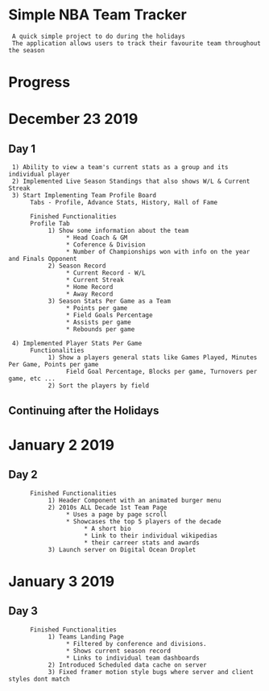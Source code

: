 # Simple NBA Team Tracker
     A quick simple project to do during the holidays 
     The application allows users to track their favourite team throughout the season

# Progress
# December 23 2019
## Day 1 

     1) Ability to view a team's current stats as a group and its individual player
     2) Implemented Live Season Standings that also shows W/L & Current Streak
     3) Start Implementing Team Profile Board
          Tabs - Profile, Advance Stats, History, Hall of Fame

          Finished Functionalities
          Profile Tab
               1) Show some information about the team
                    * Head Coach & GM
                    * Coference & Division 
                    * Number of Championships won with info on the year and Finals Opponent
               2) Season Record 
                    * Current Record - W/L
                    * Current Streak
                    * Home Record 
                    * Away Record
               3) Season Stats Per Game as a Team
                    * Points per game
                    * Field Goals Percentage
                    * Assists per game
                    * Rebounds per game

     4) Implemented Player Stats Per Game
          Functionalities 
               1) Show a players general stats like Games Played, Minutes Per Game, Points per game
                    Field Goal Percentage, Blocks per game, Turnovers per game, etc ...
               2) Sort the players by field

## Continuing after the Holidays

# January 2 2019
## Day 2
          Finished Functionalities
               1) Header Component with an animated burger menu
               2) 2010s ALL Decade 1st Team Page 
                    * Uses a page by page scroll
                    * Showcases the top 5 players of the decade
                         * A short bio
                         * Link to their individual wikipedias
                         * their carreer stats and awards 
               3) Launch server on Digital Ocean Droplet

# January 3 2019
## Day 3
          Finished Functionalities
               1) Teams Landing Page
                    * Filtered by conference and divisions.
                    * Shows current season record
                    * Links to individual team dashboards
               2) Introduced Scheduled data cache on server
               3) Fixed framer motion style bugs where server and client styles dont match